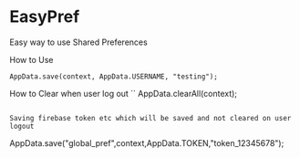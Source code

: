# EasyPref
Easy way to use Shared Preferences

How to Use

``` 
AppData.save(context, AppData.USERNAME, "testing");
```
How to Clear when user log out
``
AppData.clearAll(context);
```

Saving firebase token etc which will be saved and not cleared on user logout

```
AppData.save("global_pref",context,AppData.TOKEN,"token_12345678");
```
